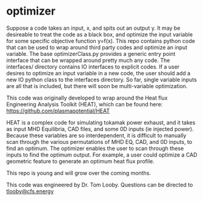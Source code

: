 # optimizer
Suppose a code takes an input, x, and spits out an output y.  It may be desireable to treat the code as a black box, and optimize the input variable for some specific objective function y=f(x).  This repo contains python code that can be used to wrap around third party codes and optimize an input variable.  The base optimizerClass.py provides a generic entry point interface that can be wrapped around pretty much any code.  The interfaces/ directory contains IO interfaces to explicit codes.  If a user desires to optimize an input variable in a new code, the user should add a new IO python class to the interfaces directory.  So far, single variable inputs are all that is included, but there will soon be multi-variable optimization.

This code was originally developed to wrap around the Heat flux Engineering Analysis Toolkit (HEAT), which can be found here:  
https://github.com/plasmapotential/HEAT

HEAT is a complex code for simulating tokamak power exhaust, and it takes as input MHD Equilibria, CAD files, and some 0D inputs (ie injected power).  Because these variables are so interdependent, it is difficult to manually scan through the various permutations of MHD EQ, CAD, and 0D inputs, to find an optimum.  The optimizer enables the user to scan through these inputs to find the optimum output.  For example, a user could optimize a CAD geometric feature to generate an optimum heat flux profile.

This repo is young and will grow over the coming months.  

This code was engineered by Dr. Tom Looby.  Questions can be directed to tlooby@cfs.energy
